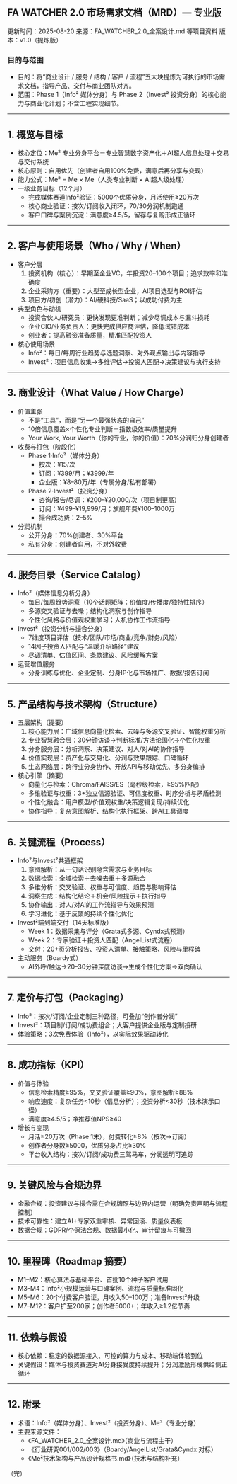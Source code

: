## FA WATCHER 2.0 市场需求文档（MRD）— 专业版

更新时间：2025-08-20
来源：FA_WATCHER_2.0_全案设计.md 等项目资料
版本：v1.0（提炼版）

### 目的与范围
- 目的：将“商业设计 / 服务 / 结构 / 客户 / 流程”五大块提炼为可执行的市场需求文档，指导产品、交付与商业团队对齐。
- 范围：Phase 1（Info² 媒体分身）与 Phase 2（Invest² 投资分身）的核心能力与商业化计划；不含工程实现细节。

---

## 1. 概览与目标
- 核心定位：Me² 专业分身平台＝专业智慧数字资产化＋AI超人信息处理＋交易与交付系统
- 核心原则：自用优先（创建者自用100%免费，满意后再分享与变现）
- 能力公式：Me² = Me × Me（人类专业判断 × AI超人级处理）
- 一级业务目标（12个月）
  - 完成媒体赛道Info²验证：5000个优质分身，月活使用≥20万次
  - 核心商业验证：按次/订阅收入闭环，70/30分润机制跑通
  - 客户口碑与案例沉淀：满意度≥4.5/5，留存与复购形成正循环

---

## 2. 客户与使用场景（Who / Why / When）
- 客户分层
  1) 投资机构（核心）：早期至企业VC，年投资20–100个项目；追求效率和准确度
  2) 企业采购方（重要）：大型至成长型企业，AI项目选型与ROI评估
  3) 项目方/初创（潜力）：AI/硬科技/SaaS；以成功付费为主
- 典型角色与动机
  - 投资合伙人/研究员：更快发现更准判断；减少尽调成本与漏斗损耗
  - 企业CIO/业务负责人：更快完成供应商评估，降低试错成本
  - 创业者：提高融资准备质量，精准匹配投资人
- 核心使用场景
  - Info²：每日/每周行业趋势与选题洞察、对外观点输出与内容指导
  - Invest²：项目信息收集→多维评估→投资人匹配→决策建议与执行支持

---

## 3. 商业设计（What Value / How Charge）
- 价值主张
  - 不是“工具”，而是“另一个最强状态的自己”
  - 10倍信息覆盖×个性化专业判断＝指数级效率/质量提升
  - Your Work, Your Worth（你的专业，你的价值）：70%分润归分身创建者
- 收费与打包（阶段化）
  - Phase 1·Info²（媒体分身）
    - 按次：¥15/次
    - 订阅：¥399/月；¥3999/年
    - 企业版：¥8–80万/年（专属分身/私有部署）
  - Phase 2·Invest²（投资分身）
    - 咨询/报告/尽调：¥200–¥20,000/次（项目制更高）
    - 订阅：¥499–¥19,999/月；旗舰年费¥100–1000万
    - 撮合成功费：2–5%
- 分润机制
  - 公开分身：70%创建者、30%平台
  - 私有分身：创建者自用，不对外收费

---

## 4. 服务目录（Service Catalog）
- Info²（媒体信息分析分身）
  - 每日/每周趋势洞察（10个话题矩阵：价值度/传播度/独特性排序）
  - 多源交叉验证与去噪；结构化洞察与创作指导
  - 个性化风格与价值观权重学习；人机协作工作流指导
- Invest²（投资分析与撮合分身）
  - 7维度项目评估（技术/团队/市场/商业/竞争/财务/风险）
  - 14因子投资人匹配与“温暖介绍路径”建议
  - 尽调清单、估值区间、条款建议、风险缓解方案
- 运营增值服务
  - 分身训练与优化、企业定制、分身IP化与市场推广、数据/报告订阅

---

## 5. 产品结构与技术架构（Structure）
- 五层架构（提要）
  1) 核心能力层：广域信息向量化检索、去噪与多源交叉验证、智能权重分析
  2) 专业智慧融合层：30分钟访谈→判断标准/方法论固化→个性化权重
  3) 分身服务层：分析洞察、决策建议、对人/对AI的协作指导
  4) 价值实现层：资产化与交易化、分润与效果跟踪、口碑循环
  5) 生态网络层：跨行业分身协作、开放API与移动优先、多分身编排
- 核心引擎（摘要）
  - 向量化与检索：Chroma/FAISS/ES（毫秒级检索，≥95%匹配）
  - 多维验证与权重：3+独立信源验证、可信度权重、时序分析与矛盾检测
  - 个性化融合：用户模型/价值观权重/决策逻辑复现/持续优化
  - 协作指导：复杂意图解析、结构化执行框架、跨AI工具调度

---

## 6. 关键流程（Process）
- Info²与Invest²共通框架
  1) 意图解析：从一句话识别隐含需求与业务目标
  2) 数据检索：全域检索＋去噪去重＋多源融合
  3) 多维分析：交叉验证、权重与可信度、趋势与影响评估
  4) 洞察生成：结构化结论＋机会/风险提示＋执行指导
  5) 协作输出：对人/对AI的工作流指导与效果预测
  6) 学习进化：基于反馈的持续个性化优化
- Invest²端到端交付（14天标准版）
  - Week 1：数据采集与评分（Grata式多源、Cyndx式预测）
  - Week 2：专家验证＋投资人匹配（AngelList式流程）
  - 交付：20+页分析报告、投资人清单、接触策略、风险与里程碑
- 主动服务（Boardy式）
  - AI外呼/触达→20–30分钟深度访谈→生成个性化方案→双向确认

---

## 7. 定价与打包（Packaging）
- Info²：按次/订阅/企业定制三种路径，可叠加“创作者分润”
- Invest²：项目制/订阅/成功费组合；大客户提供企业版与定制投研
- 体验策略：3次免费体验（Info²），以实际效果驱动转化

---

## 8. 成功指标（KPI）
- 价值与体验
  - 信息检索精度≥95%，交叉验证覆盖≥90%，意图解析≥88%
  - 响应速度：复杂任务<10秒（信息分析）；投资分析<30秒（技术演示口径）
  - 满意度≥4.5/5；净推荐值NPS≥40
- 增长与变现
  - 月活≥20万次（Phase 1末），付费转化≥8%（按次→订阅）
  - 创作者分身数≥5000，优质分身占比≥30%
  - 平台收入结构：按次/订阅/成功费三驾马车，分润透明可追踪

---

## 9. 关键风险与合规边界
- 金融合规：投资建议与撮合需在合规牌照与边界内运营（明确免责声明与流程控制）
- 技术可靠性：建立AI+专家双重审核、异常回滚、质量仪表板
- 数据合规：GDPR/个保法合规、数据最小化、审计留痕与可撤回

---

## 10. 里程碑（Roadmap 摘要）
- M1–M2：核心算法与基础平台、首批10个种子客户试用
- M3–M4：Info²小规模运营与口碑案例、流程与质量标准固化
- M5–M6：20个付费客户验证，月收入50–100万；准备Invest²升级
- M7–M12：客户扩至200家；创作者5000+；年收入≥1.2亿节奏

---

## 11. 依赖与假设
- 核心依赖：稳定的数据源接入、可控的算力与成本、移动端体验到位
- 关键假设：媒体与投资赛道对AI分身接受度持续提升；分润激励形成供给侧正循环

---

## 12. 附录
- 术语：Info²（媒体分身）、Invest²（投资分身）、Me²（专业分身）
- 主要来源文件：
  - 《FA_WATCHER_2.0_全案设计.md》（商业与流程主干）
  - 《行业研究001/002/003》（Boardy/AngelList/Grata&Cyndx 对标）
  - 《Me²技术架构与产品设计规格书.md》（技术与结构补充）

（完）

